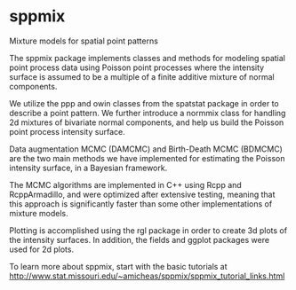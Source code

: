 # sppmix
Mixture models for spatial point patterns

The sppmix package implements classes and methods for modeling spatial point process data using Poisson point processes where the intensity surface is assumed to be a multiple of a finite additive mixture of normal components. 

We utilize the ppp and owin classes from the spatstat package in order to describe a point pattern. We further introduce a normmix class for handling 2d mixtures of bivariate normal components, and help us build the Poisson point process intensity surface.

Data augmentation MCMC (DAMCMC) and Birth-Death MCMC (BDMCMC) are the two main methods we have implemented for estimating the Poisson intensity surface, in a Bayesian framework.

The MCMC algorithms are implemented in C++ using Rcpp and RcppArmadillo, and were optimized after extensive testing, meaning that this approach is significantly faster than some other implementations of mixture models.

Plotting is accomplished using the rgl package in order to create 3d plots of the intensity surfaces. In addition, the fields and ggplot packages were used for 2d plots.

To learn more about sppmix, start with the basic tutorials at http://www.stat.missouri.edu/~amicheas/sppmix/sppmix_tutorial_links.html
